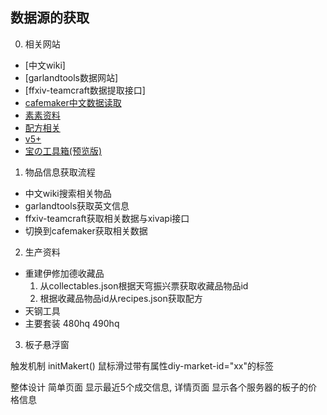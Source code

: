 ## 数据源的获取
0. 相关网站
- [中文wiki]
- [garlandtools数据网站]
- [ffxiv-teamcraft数据提取接口]
- [cafemaker中文数据读取](https://cafemaker.wakingsands.com)
- [素素资料](https://www.ffxiv.cn/)
- [配方相关](http://www.ffxiv.xin/)
- [v5+](http://5p.nbb.ffxiv.cn/#/cal)
- [宝の工具箱(预览版)](http://box.nbb.ffxiv.cn/#/home)
1. 物品信息获取流程
- 中文wiki搜索相关物品
- garlandtools获取英文信息
- ffxiv-teamcraft获取相关数据与xivapi接口
- 切换到cafemaker获取相关数据

2. 生产资料 
- 重建伊修加德收藏品
  1. 从collectables.json根据天穹振兴票获取收藏品物品id
  2. 根据收藏品物品id从recipes.json获取配方
- 天钢工具
- 主要套装 480hq 490hq 

3. 板子悬浮窗

触发机制
    initMakert() 鼠标滑过带有属性diy-market-id="xx"的标签

整体设计 
    简单页面  显示最近5个成交信息,
    详情页面  显示各个服务器的板子的价格信息
